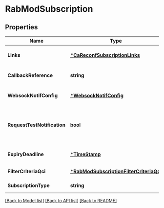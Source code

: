 # RabModSubscription

## Properties
Name | Type | Description | Notes
------------ | ------------- | ------------- | -------------
**Links** | [***CaReconfSubscriptionLinks**](CaReconfSubscription__links.md) |  | [optional] [default to null]
**CallbackReference** | **string** | URI exposed by the client on which to receive notifications via HTTP. See note. | [default to null]
**WebsockNotifConfig** | [***WebsockNotifConfig**](WebsockNotifConfig.md) |  | [optional] [default to null]
**RequestTestNotification** | **bool** | Shall be set to TRUE by the service consumer to request a test notification via HTTP on the callbackReference URI, specified in ETSI GS MEC 009 [6], as described in clause 6.12a. | [optional] [default to null]
**ExpiryDeadline** | [***TimeStamp**](TimeStamp.md) |  | [optional] [default to null]
**FilterCriteriaQci** | [***RabModSubscriptionFilterCriteriaQci**](RabModSubscription_filterCriteriaQci.md) |  | [default to null]
**SubscriptionType** | **string** | Shall be set to \&quot;RabModSubscription\&quot;. | [default to null]

[[Back to Model list]](../README.md#documentation-for-models) [[Back to API list]](../README.md#documentation-for-api-endpoints) [[Back to README]](../README.md)


